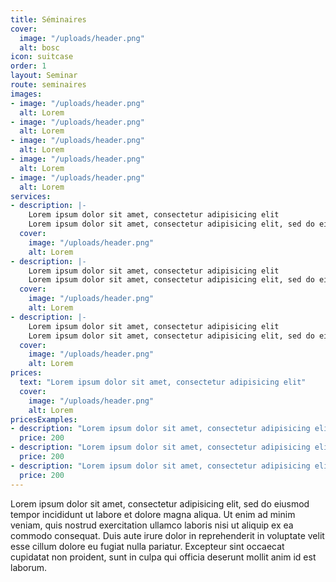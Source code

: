 ```yaml
---
title: Séminaires
cover:
  image: "/uploads/header.png"
  alt: bosc
icon: suitcase
order: 1
layout: Seminar
route: seminaires
images:
- image: "/uploads/header.png"
  alt: Lorem
- image: "/uploads/header.png"
  alt: Lorem
- image: "/uploads/header.png"
  alt: Lorem
- image: "/uploads/header.png"
  alt: Lorem
- image: "/uploads/header.png"
  alt: Lorem
services:
- description: |-
    Lorem ipsum dolor sit amet, consectetur adipisicing elit  
    Lorem ipsum dolor sit amet, consectetur adipisicing elit, sed do eiusmod tempor incididunt ut labore et dolore magna aliqua. Ut enim ad minim veniam, quis nostrud exercitation ullamco laboris nisi ut aliquip ex ea commodo consequat. Duis aute irure dolor in reprehenderit in voluptate velit esse cillum dolore eu fugiat nulla pariatur. Excepteur sint occaecat cupidatat non proident, sunt in culpa qui officia deserunt mollit anim id est laborum.
  cover:
    image: "/uploads/header.png"
    alt: Lorem
- description: |-
    Lorem ipsum dolor sit amet, consectetur adipisicing elit  
    Lorem ipsum dolor sit amet, consectetur adipisicing elit, sed do eiusmod tempor incididunt ut labore et dolore magna aliqua. Ut enim ad minim veniam, quis nostrud exercitation ullamco laboris nisi ut aliquip ex ea commodo consequat. Duis aute irure dolor in reprehenderit in voluptate velit esse cillum dolore eu fugiat nulla pariatur. Excepteur sint occaecat cupidatat non proident, sunt in culpa qui officia deserunt mollit anim id est laborum.
  cover:
    image: "/uploads/header.png"
    alt: Lorem
- description: |-
    Lorem ipsum dolor sit amet, consectetur adipisicing elit  
    Lorem ipsum dolor sit amet, consectetur adipisicing elit, sed do eiusmod tempor incididunt ut labore et dolore magna aliqua. Ut enim ad minim veniam, quis nostrud exercitation ullamco laboris nisi ut aliquip ex ea commodo consequat. Duis aute irure dolor in reprehenderit in voluptate velit esse cillum dolore eu fugiat nulla pariatur. Excepteur sint occaecat cupidatat non proident, sunt in culpa qui officia deserunt mollit anim id est laborum.
  cover:
    image: "/uploads/header.png"
    alt: Lorem
prices:
  text: "Lorem ipsum dolor sit amet, consectetur adipisicing elit"
  cover:
    image: "/uploads/header.png"
    alt: Lorem
pricesExamples:
- description: "Lorem ipsum dolor sit amet, consectetur adipisicing elit"
  price: 200
- description: "Lorem ipsum dolor sit amet, consectetur adipisicing elit"
  price: 200
- description: "Lorem ipsum dolor sit amet, consectetur adipisicing elit"
  price: 200
---
```


Lorem ipsum dolor sit amet, consectetur adipisicing elit, sed do eiusmod tempor incididunt ut labore et dolore magna aliqua. Ut enim ad minim veniam, quis nostrud exercitation ullamco laboris nisi ut aliquip ex ea commodo consequat. Duis aute irure dolor in reprehenderit in voluptate velit esse cillum dolore eu fugiat nulla pariatur. Excepteur sint occaecat cupidatat non proident, sunt in culpa qui officia deserunt mollit anim id est laborum.
